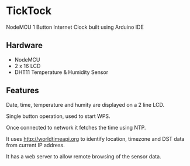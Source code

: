 # TickTock
NodeMCU 1 Button Internet Clock built using Arduino IDE

## Hardware
 * NodeMCU
 * 2 x 16 LCD
 * DHT11 Temperature & Humidity Sensor

## Features
Date, time, temperature and humity are displayed on a 2 line LCD.

Single button operation, used to start WPS.

Once connected to network it fetches the time using NTP.

It uses http://worldtimeapi.org to identify location, timezone and DST data from current IP address.

It has a web server to allow remote browsing of the sensor data.

